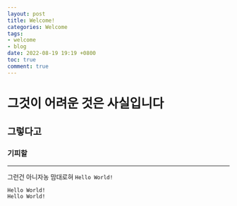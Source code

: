 ```yaml
---
layout: post
title: Welcome!
categories: Welcome
tags:
- welcome
- blog
date: 2022-08-19 19:19 +0800
toc: true
comment: true
---
```

# 그것이 어려운 것은 사실입니다
## 그렇다고
### 기피할
---
그런건 아니자농
  맘대로혀
`Hello World!`
```
Hello World!
Hello World!
```
